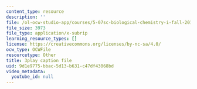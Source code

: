 ```yaml
---
content_type: resource
description: ''
file: /ol-ocw-studio-app/courses/5-07sc-biological-chemistry-i-fall-2013/9d1e9775bbac5d13b631c47df43068bd_15IeTaS5AUI.vtt
file_size: 3973
file_type: application/x-subrip
learning_resource_types: []
license: https://creativecommons.org/licenses/by-nc-sa/4.0/
ocw_type: OCWFile
resourcetype: Other
title: 3play caption file
uid: 9d1e9775-bbac-5d13-b631-c47df43068bd
video_metadata:
  youtube_id: null
---
```

